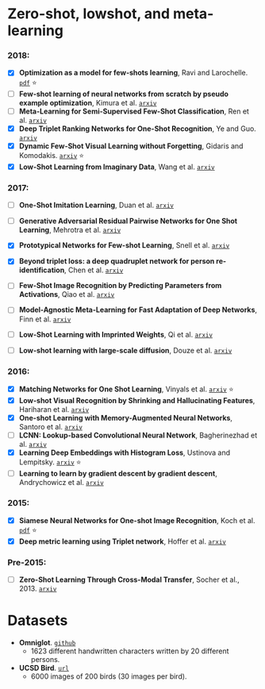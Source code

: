 # Zero-shot, lowshot, and meta-learning

### 2018:

- [X] **Optimization as a model for few-shots learning**, Ravi and Larochelle. [`pdf`](https://openreview.net/pdf?id=rJY0-Kcll) :star:
- [ ] **Few-shot learning of neural networks from scratch by pseudo example optimization**, Kimura et al. [`arxiv`](https://arxiv.org/abs/1802.03039)
- [ ] **Meta-Learning for Semi-Supervised Few-Shot Classification**, Ren et al. [`arxiv`](https://arxiv.org/abs/1803.00676)
- [X] **Deep Triplet Ranking Networks for One-Shot Recognition**, Ye and Guo.
[`arxiv`](https://arxiv.org/abs/1804.07275v1)
- [X] **Dynamic Few-Shot Visual Learning without Forgetting**, Gidaris and Komodakis.
[`arxiv`](https://arxiv.org/abs/1804.09458) :star:
- [X] **Low-Shot Learning from Imaginary Data**, Wang et al.
[`arxiv`](https://arxiv.org/abs/1801.05401)

### 2017:

- [ ] **One-Shot Imitation Learning**, Duan et al. [`arxiv`](https://arxiv.org/abs/1703.07326)
- [ ] **Generative Adversarial Residual Pairwise Networks for One Shot Learning**, Mehrotra et al.
[`arxiv`](https://arxiv.org/abs/1703.08033v1)
- [X] **Prototypical Networks for Few-shot Learning**, Snell et al.
[`arxiv`](https://arxiv.org/abs/1703.05175)
- [X] **Beyond triplet loss: a deep quadruplet network for person re-identification**,
Chen et al. [`arxiv`](https://arxiv.org/abs/1704.01719)
- [ ] **Few-Shot Image Recognition by Predicting Parameters from Activations**,
Qiao et al. [`arxiv`](https://arxiv.org/abs/1706.03466)
- [ ] **Model-Agnostic Meta-Learning for Fast Adaptation of Deep Networks**,
Finn et al. [`arxiv`](https://arxiv.org/abs/1703.03400)
- [ ] **Low-Shot Learning with Imprinted Weights**, Qi et al.
[`arxiv`](https://arxiv.org/abs/1712.07136)
- [ ] **Low-shot learning with large-scale diffusion**, Douze et al.
[`arxiv`](https://arxiv.org/abs/1706.02332v3)


### 2016:

- [X] **Matching Networks for One Shot Learning**, Vinyals et al. [`arxiv`](https://arxiv.org/abs/1606.04080) :star:
- [X] **Low-shot Visual Recognition by Shrinking and Hallucinating Features**, Hariharan et al. [`arxiv`](https://arxiv.org/abs/1606.02819)
- [X] **One-shot Learning with Memory-Augmented Neural Networks**, Santoro et al. [`arxiv`](https://arxiv.org/abs/1605.06065)
- [ ] **LCNN: Lookup-based Convolutional Neural Network**, Bagherinezhad et al.
[`arxiv`](https://arxiv.org/abs/1611.06473)
- [X] **Learning Deep Embeddings with Histogram Loss**, Ustinova and Lempitsky.
[`arxiv`](https://arxiv.org/abs/1611.00822) :star:
- [ ] **Learning to learn by gradient descent by gradient descent**, Andrychowicz et al.
[`arxiv`](https://arxiv.org/abs/1606.04474)

### 2015:

- [X] **Siamese Neural Networks for One-shot Image Recognition**, Koch et al. [`pdf`](https://www.cs.cmu.edu/~rsalakhu/papers/oneshot1.pdf) :star:
- [X] **Deep metric learning using Triplet network**, Hoffer et al. [`arxiv`](https://arxiv.org/abs/1412.6622)

### Pre-2015:

- [ ] **Zero-Shot Learning Through Cross-Modal Transfer**, Socher et al., 2013. [`arxiv`](https://arxiv.org/abs/1301.3666)


# Datasets

- **Omniglot**. [`github`](https://github.com/brendenlake/omniglot)
  - 1623 different handwritten characters written by 20 different persons.
- **UCSD Bird**. [`url`](http://www.vision.caltech.edu/visipedia/CUB-200.html)
  - 6000 images of 200 birds (30 images per bird).
